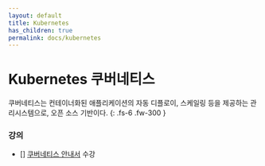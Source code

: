 ```yaml
---
layout: default
title: Kubernetes
has_children: true
permalink: docs/kubernetes
---
```


# Kubernetes 쿠버네티스

쿠버네티스는 컨테이너화된 애플리케이션의 자동 디플로이, 스케일링 등을 제공하는 관리시스템으로, 오픈 소스 기반이다.
{: .fs-6 .fw-300 }


### 강의

- [] [쿠버네티스 안내서](https://subicura.com/k8s/) 수강
